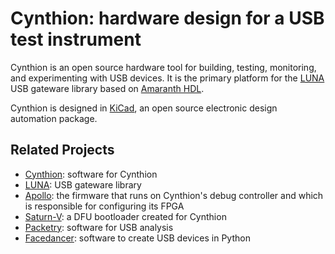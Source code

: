 # Cynthion: hardware design for a USB test instrument

Cynthion is an open source hardware tool for building, testing, monitoring, and experimenting with USB devices. It is the primary platform for the [LUNA](https://github.com/greatscottgadgets/luna) USB gateware library based on [Amaranth HDL](https://github.com/amaranth-lang/amaranth).

Cynthion is designed in [KiCad](https://www.kicad.org/), an open source electronic design automation package.

## Related Projects

* [Cynthion](https://github.com/greatscottgadgets/cynthion): software for Cynthion
* [LUNA](https://github.com/greatscottgadgets/luna): USB gateware library
* [Apollo](https://github.com/greatscottgadgets/apollo): the firmware that runs on Cynthion's debug controller and which is responsible for configuring its FPGA
* [Saturn-V](https://github.com/greatscottgadgets/saturn-v): a DFU bootloader created for Cynthion
* [Packetry](https://github.com/greatscottgadgets/packetry): software for USB analysis
* [Facedancer](https://github.com/greatscottgadgets/facedancer): software to create USB devices in Python
